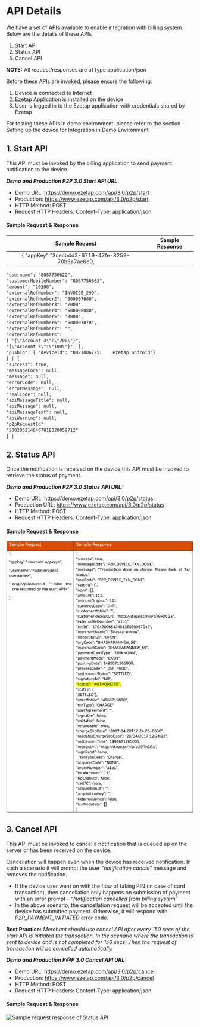 # API Details
We have a set of APIs available to enable integration with billing system. Below are the details of these APIs.

1. Start API
2. Status API
3. Cancel API

**NOTE:** All request/responses are of type application/json

Before these APIs are invoked, please ensure the following:

1. Device is connected to Internet
2. Ezetap Application is installed on the device
3. User is logged in to the Ezetap application with credentials shared by Ezetap

For testing these APIs in demo environment, please refer to the section - Setting up the device for Integration in Demo Environment

## 1. Start API

This API must be invoked by the billing application to send payment notification to the device.

***Demo and Production P2P 3.0 Start API URL***
- Demo URL: https://demo.ezetap.com/api/3.0/p2p/start
- Production: https://www.ezetap.com/api/3.0/p2p/start
- HTTP Method: POST
- Request HTTP Headers: Content-Type: application/json

#### Sample Request & Response

| Sample Request | Sample Response |
| :---: | :---: |
| { "appKey":"3cecb4d3-6719-47fe-8259-70b6a7ae6d0,
    "username": "8087750622",
    "customerMobileNumber": "8087750863",
    "amount": "10300",
    "externalRefNumber": "INVOICE_299",
    "externalRefNumber2": "500007080",
    "externalRefNumber3": "7000",
    "externalRefNumber4": "500008080",
    "externalRefNumber5": "3000",
    "externalRefNumber6": "500007070",
    "externalRefNumber7": "",
    "externalRefNumbers":
    [ "{\"Account 4\":\"200\"}",
    "{\"Account 5\":\"100\"}", ],
    "pushTo": { "deviceId": "0821006725|    ezetap_android"}
    } | {
    "success": true,
    "messageCode": null,
    "message": null,
    "errorCode": null,
    "errorMessage": null,
    "realCode": null,
    "apiMessageTitle": null,    
    "apiMessage": null,
    "apiMessageText": null,
    "apiWarning": null,
    "p2pRequestId":
    "200205214646781E020059712"
    } |
<!-- ![Sample request response of Start API](/images/startAPI_req_res.png "Sample request response for start API") -->

## 2. Status API

Once the notification is received on the device,this API must be invoked to retrieve the status of payment.

***Demo and Production P2P 3.0 Status API URL:***
- Demo URL: https://demo.ezetap.com/api/3.0/p2p/status
- Production URL: https://www.ezetap.com/api/3.0/p2p/status
- HTTP Method: POST
- Request HTTP Headers: Content-Type: application/json

#### Sample Request & Response

![Sample request response of Status API](/images/statusAPI_req_res.png "Sample request response for status API")

## 3. Cancel API

This API must be invoked to cancel a notification that is queued up on the server or has been received on the device.

Cancellation will happen even when the device has received notification. In such a scenario it will prompt the user *“notification cancel”* message and removes the notification.

- If the device user went on with the flow of taking PIN (in case of card transaction), then cancellation only happens on submission of payment with an error prompt - *“Notification cancelled from billing system”*
- In the above scenario, the cancellation request will be accepted until the device has submitted payment. Otherwise, it will respond with *P2P_PAYMENT_INITIATED* error code.

**Best Practice:**
*Merchant should use cancel API after every 150 secs of the start API is initiated the transaction. In the scenario where the transaction is sent to device and is not completed for 150 secs. Then the request of transaction will be cancelled automatically.*

***Demo and Production P@P 3.0 Cancel API URL:***
- Demo URL: https://demo.ezetap.com/api/3.0/p2p/cancel
- Production: https://www.ezetap.com/api/3.0/p2p/cancel
- HTTP Method: POST
- Request HTTP Headers: Content-Type: application/json

#### Sample Request & Response

![Sample request response of Status API](/images/cancelAPI_req_res.png "Sample request response for status API")